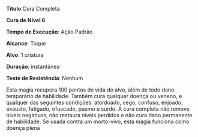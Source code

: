 **Titulo**:Cura Completa

**Cura de Nível 6**

**Tempo de Execução**: Ação Padrão

**Alcance**: Toque

**Alvo**: 1 criatura

**Duração**: instantânea

**Teste de Resistência**: Nenhum

Esta magia recupera 100 pontos de vida do alvo, além de todo dano temporário de habilidade. 
Também cura qualquer doença ou veneno, e qualquer das seguintes condições: atordoado, cego, confuso, enjoado, exausto, fatigado, ofuscado, pasmo e surdo.
A cura completa não remove níveis negativos, não restaura níveis perdidos e não cura dano permanente de habilidade.
Se usada contra um morto-vivo, esta magia funciona como doença plena
